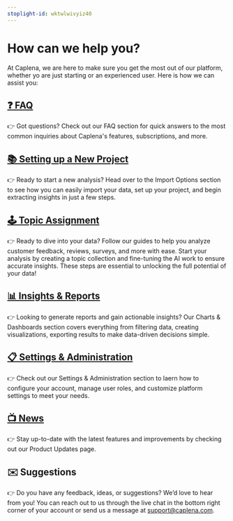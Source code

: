 ```yaml
---
stoplight-id: wktwlwivyiz40
---
```


# How can we help you?

At Caplena, we are here to make sure you get the most out of our platform, whether yo are just starting or an experienced user. Here is how we can assist you:

## [❓ FAQ](FAQ.md) 
👉 Got questions? Check out our FAQ section for quick answers to the most common inquiries about Caplena's features, subscriptions, and more.


## [📚 Setting up a New Project](Import-options.md)

👉 Ready to start a new analysis? Head over to the Import Options section to see how you can easily import your data, set up your project, and begin extracting insights in just a few steps.

## [🕹 Topic Assignment](11-Start-the-Analysis.md)

👉 Ready to dive into your data? Follow our guides to help you analyze customer feedback, reviews, surveys, and more with ease. Start your analysis by creating a topic collection and fine-tuning the AI work to ensure accurate insights. These steps are essential to unlocking the full potential of your data!

## [📊 Insights & Reports](07-01-Creating-Charts.md)
👉 Looking to generate reports and gain actionable insights? Our Charts & Dashboards section covers everything from filtering data, creating visualizations, exporting results to make data-driven decisions simple.

## [📋 Settings & Administration](08-01-Teams-and-Users.md)

👉 Check out our Settings & Administration section to laern how to configure your account, manage user roles, and customize platform settings to meet your needs.

## [📺 News](02-00-Changelog.md) 

👉 Stay up-to-date with the latest features and improvements by checking out our Product Updates page. 

 ## ✉️ Suggestions

 👉 Do you have any feedback, ideas, or suggestions? We’d love to hear from you! You can reach out to us through the live chat in the bottom right corner of your account or send us a message at support@caplena.com.



